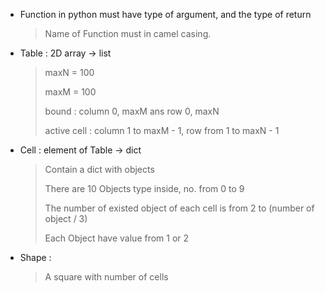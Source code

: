 * Function in python must have type of argument, and the type of return
	> Name of Function must in camel casing.
	
* Table : 2D array -> list
	> maxN = 100
	> 
	> maxM = 100
	> 
	> bound : column 0, maxM ans row 0, maxN
	> 
	> active cell : column 1 to maxM - 1, row from 1 to maxN - 1

* Cell : element of Table -> dict
	> Contain a dict with objects
	> 
	> There are 10 Objects type inside, no. from 0 to 9
	> 
	> The number of existed object of each cell is from 2 to (number of object / 3)
	> 
	> Each Object have value from 1 or 2

* Shape : 
	> A square with number of cells
